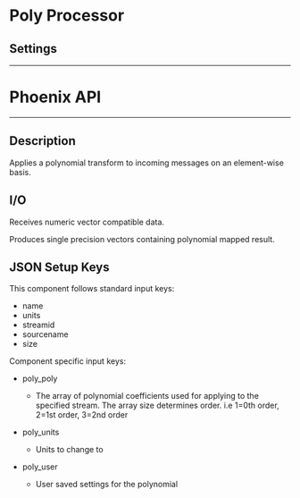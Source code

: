 # Poly Processor
## Settings
___
# Phoenix API
___
## Description

Applies a polynomial transform to incoming messages on an element-wise basis.

## I/O

Receives numeric vector compatible data.

Produces single precision vectors containing polynomial mapped result.

## JSON Setup Keys

This component follows standard input keys:
- name
- units
- streamid
- sourcename
- size

Component specific input keys:
- poly_poly
  - The array of polynomial coefficients used for applying to the specified stream. The array size determines order. i.e 1=0th order, 2=1st order, 3=2nd order

- poly_units
  - Units to change to

- poly_user
  - User saved settings for the polynomial

